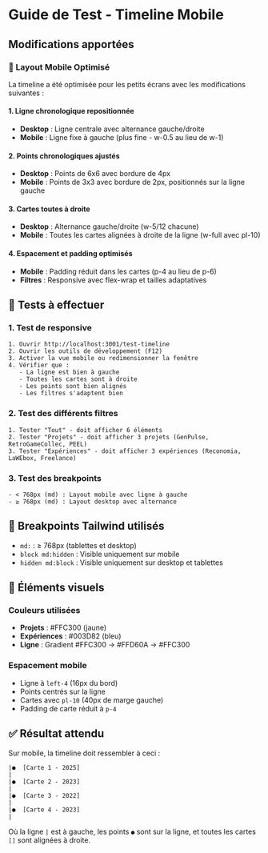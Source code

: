 # Guide de Test - Timeline Mobile

## Modifications apportées

### 🚀 Layout Mobile Optimisé

La timeline a été optimisée pour les petits écrans avec les modifications suivantes :

#### 1. **Ligne chronologique repositionnée**
- **Desktop** : Ligne centrale avec alternance gauche/droite
- **Mobile** : Ligne fixe à gauche (plus fine - w-0.5 au lieu de w-1)

#### 2. **Points chronologiques ajustés**
- **Desktop** : Points de 6x6 avec bordure de 4px
- **Mobile** : Points de 3x3 avec bordure de 2px, positionnés sur la ligne gauche

#### 3. **Cartes toutes à droite**
- **Desktop** : Alternance gauche/droite (w-5/12 chacune)
- **Mobile** : Toutes les cartes alignées à droite de la ligne (w-full avec pl-10)

#### 4. **Espacement et padding optimisés**
- **Mobile** : Padding réduit dans les cartes (p-4 au lieu de p-6)
- **Filtres** : Responsive avec flex-wrap et tailles adaptatives

## 🧪 Tests à effectuer

### 1. Test de responsive
```
1. Ouvrir http://localhost:3001/test-timeline
2. Ouvrir les outils de développement (F12)
3. Activer la vue mobile ou redimensionner la fenêtre
4. Vérifier que :
   - La ligne est bien à gauche
   - Toutes les cartes sont à droite
   - Les points sont bien alignés
   - Les filtres s'adaptent bien
```

### 2. Test des différents filtres
```
1. Tester "Tout" - doit afficher 6 éléments
2. Tester "Projets" - doit afficher 3 projets (GenPulse, RetroGameCollec, PEEL)
3. Tester "Expériences" - doit afficher 3 expériences (Reconomia, LaWEbox, Freelance)
```

### 3. Test des breakpoints
```
- < 768px (md) : Layout mobile avec ligne à gauche
- ≥ 768px (md) : Layout desktop avec alternance
```

## 📱 Breakpoints Tailwind utilisés

- `md:` : ≥ 768px (tablettes et desktop)
- `block md:hidden` : Visible uniquement sur mobile
- `hidden md:block` : Visible uniquement sur desktop et tablettes

## 🎨 Éléments visuels

### Couleurs utilisées
- **Projets** : #FFC300 (jaune)
- **Expériences** : #003D82 (bleu)
- **Ligne** : Gradient #FFC300 → #FFD60A → #FFC300

### Espacement mobile
- Ligne à `left-4` (16px du bord)
- Points centrés sur la ligne
- Cartes avec `pl-10` (40px de marge gauche)
- Padding de carte réduit à `p-4`

## ✅ Résultat attendu

Sur mobile, la timeline doit ressembler à ceci :

```
|●  [Carte 1 - 2025]
|
|●  [Carte 2 - 2023]  
|
|●  [Carte 3 - 2022]
|
|●  [Carte 4 - 2023]
|
```

Où la ligne `|` est à gauche, les points `●` sont sur la ligne, et toutes les cartes `[]` sont alignées à droite.